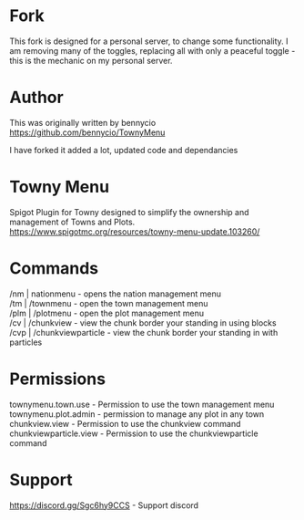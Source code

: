 # Fork

This fork is designed for a personal server, to change some functionality.
I am removing many of the toggles, replacing all with only a peaceful toggle - this is the mechanic on my personal server.

# Author

This was originally written by bennycio  
https://github.com/bennycio/TownyMenu

I have forked it added a lot, updated code and dependancies

# Towny Menu

Spigot Plugin for Towny designed to simplify the ownership and management of Towns and Plots.  
https://www.spigotmc.org/resources/towny-menu-update.103260/

# Commands

/nm | nationmenu - opens the nation management menu  
/tm | /townmenu - open the town management menu  
/plm | /plotmenu - open the plot management menu  
/cv | /chunkview - view the chunk border your standing in using blocks  
/cvp | /chunkviewparticle - view the chunk border your standing in with particles

# Permissions

townymenu.town.use - Permission to use the town management menu  
townymenu.plot.admin - permission to manage any plot in any town  
chunkview.view - Permission to use the chunkview command  
chunkviewparticle.view - Permission to use the chunkviewparticle command

# Support

https://discord.gg/Sgc6hy9CCS - Support discord
